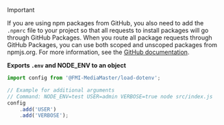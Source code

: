 > [!IMPORTANT]
> If you are using npm packages from GitHub, you also need to add the <code>.npmrc</code>
> file to your project so that all requests to install packages will go through GitHub Packages.
> When you route all package requests through GitHub Packages, you can use both scoped and unscoped packages from npmjs.org.
> For more information, see the [GitHub documentation](https://docs.github.com/en/packages/working-with-a-github-packages-registry/working-with-the-npm-registry#installing-a-package).

**Exports `.env` and NODE_ENV to an object**

```js
import config from '@FMI-MediaMaster/load-dotenv';

// Example for additional arguments
// Command: NODE_ENV=test USER=admin VERBOSE=true node src/index.js
config
    .add('USER')
    .add('VERBOSE');
```
